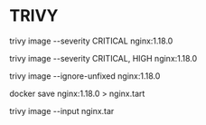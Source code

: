 TRIVY
=====

trivy image --severity CRITICAL nginx:1.18.0

trivy image --severity CRITICAL, HIGH nginx:1.18.0

trivy image --ignore-unfixed nginx:1.18.0

docker save nginx:1.18.0 > nginx.tart

trivy image --input nginx.tar